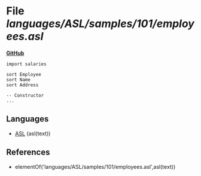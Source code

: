 # File _languages/ASL/samples/101/employees.asl_
**[GitHub](https://github.com/softlang/yas/blob/master/languages/ASL/samples/101/employees.asl)**
```
import salaries

sort Employee
sort Name
sort Address

-- Constructor
...
```

## Languages
* [ASL](../languages/ASL.md) (asl(text))

## References
* elementOf('languages/ASL/samples/101/employees.asl',asl(text))
